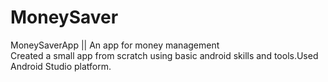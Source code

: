 # MoneySaver
<html>
<head>
  MoneySaverApp ||  An app for money management </br>
</head>
</body>
  Created a small app from scratch using basic android skills and tools.Used Android Studio platform.
</body>
</html>
